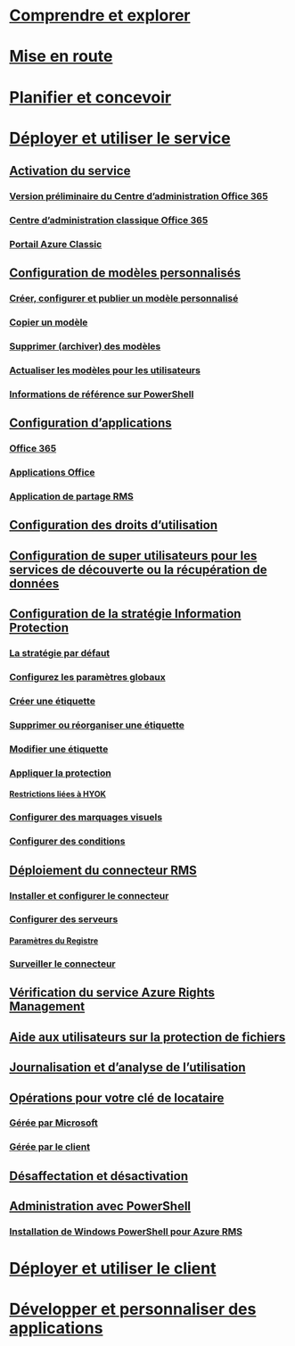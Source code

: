 # [Comprendre et explorer](/information-protection/understand-explore/what-is-information-protection)
# [Mise en route](/information-protection/get-started/requirements-azure-rms)
# [Planifier et concevoir](/information-protection/plan-design/deployment-roadmap)
# [Déployer et utiliser le service](activate-service.md)
## [Activation du service](activate-service.md)
### [Version préliminaire du Centre d’administration Office 365](activate-office365-preview.md)
### [Centre d’administration classique Office 365](activate-office365-classic.md)
### [Portail Azure Classic](activate-azure-classic.md)
## [Configuration de modèles personnalisés](configure-custom-templates.md)
### [Créer, configurer et publier un modèle personnalisé](create-template.md) 
### [Copier un modèle](copy-template.md)
### [Supprimer (archiver) des modèles](remove-template.md) 
### [Actualiser les modèles pour les utilisateurs](refresh-templates.md)
### [Informations de référence sur PowerShell](configure-templates-with-powershell.md)
## [Configuration d’applications](configure-applications.md)
### [Office 365](configure-office365.md)
### [Applications Office](configure-office-apps.md)
### [Application de partage RMS](configure-sharing-app.md)
## [Configuration des droits d’utilisation](configure-usage-rights.md)
## [Configuration de super utilisateurs pour les services de découverte ou la récupération de données](configure-super-users.md)
## [Configuration de la stratégie Information Protection](configure-policy.md)
### [La stratégie par défaut](configure-policy-default.md)
### [Configurez les paramètres globaux](configure-policy-settings.md)
### [Créer une étiquette](configure-policy-new-label.md)
### [Supprimer ou réorganiser une étiquette](configure-policy-delete-reorder.md)
### [Modifier une étiquette](configure-policy-change-label.md)
### [Appliquer la protection](configure-policy-protection.md)
#### [Restrictions liées à HYOK](configure-adrms-restrictions.md)
### [Configurer des marquages visuels](configure-policy-markings.md)
### [Configurer des conditions](configure-policy-classification.md)
## [Déploiement du connecteur RMS](deploy-rms-connector.md)
### [Installer et configurer le connecteur](install-configure-rms-connector.md)
### [Configurer des serveurs](configure-servers-rms-connector.md)
#### [Paramètres du Registre](rms-connector-registry-settings.md)
### [Surveiller le connecteur](monitor-rms-connector.md)
## [Vérification du service Azure Rights Management](verify.md)
## [Aide aux utilisateurs sur la protection de fichiers](help-users.md)
## [Journalisation et d’analyse de l’utilisation](log-analyze-usage.md)
## [Opérations pour votre clé de locataire](operations-tenant-key.md)
### [Gérée par Microsoft](operations-microsoft-managed-tenant-key.md)
### [Gérée par le client](operations-customer-managed-tenant-key.md)
## [Désaffectation et désactivation](decommission-deactivate.md)
## [Administration avec PowerShell](administer-powershell.md)
### [Installation de Windows PowerShell pour Azure RMS](install-powershell.md)
# [Déployer et utiliser le client](/information-protection/rms-client/use-client)
# [Développer et personnaliser des applications](/information-protection/develop/developers-guide)



<!--HONumber=Sep16_HO4-->


